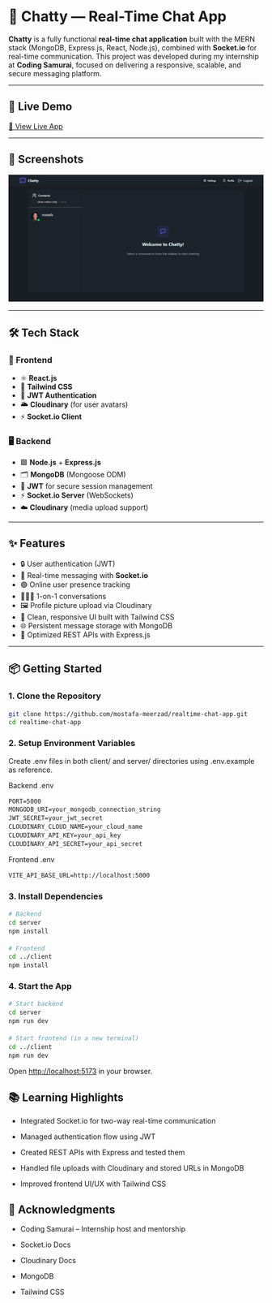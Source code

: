 # 💬 Chatty — Real-Time Chat App

**Chatty** is a fully functional **real-time chat application** built with the MERN stack (MongoDB, Express.js, React, Node.js), combined with **Socket.io** for real-time communication. This project was developed during my internship at **Coding Samurai**, focused on delivering a responsive, scalable, and secure messaging platform.

---

## 🚀 Live Demo

[🔗 View Live App](https://realtime-chat-app-r0wc.onrender.com/)

---

## 📸 Screenshots

![Chat UI](./home.png)

---

## 🛠️ Tech Stack

### 🧩 Frontend

- ⚛️ **React.js**
- 🎨 **Tailwind CSS**
- 🔐 **JWT Authentication**
- 🌥 **Cloudinary** (for user avatars)
- ⚡ **Socket.io Client**

### 🖥 Backend

- 🟩 **Node.js** + **Express.js**
- 🗂 **MongoDB** (Mongoose ODM)
- 🔐 **JWT** for secure session management
- ⚡ **Socket.io Server** (WebSockets)
- ☁️ **Cloudinary** (media upload support)

---

## ✨ Features

- 🔒 User authentication (JWT)
- 💬 Real-time messaging with **Socket.io**
- 🟢 Online user presence tracking
- 🧑‍🤝‍🧑 1-on-1 conversations
- 🖼️ Profile picture upload via Cloudinary
- 🧭 Clean, responsive UI built with Tailwind CSS
- 🌐 Persistent message storage with MongoDB
- 🚀 Optimized REST APIs with Express.js

---

## 📦 Getting Started

### 1. Clone the Repository

```bash
git clone https://github.com/mostafa-meerzad/realtime-chat-app.git
cd realtime-chat-app
```

### 2. Setup Environment Variables

Create .env files in both client/ and server/ directories using .env.example as reference.

Backend .env

```txt
PORT=5000
MONGODB_URI=your_mongodb_connection_string
JWT_SECRET=your_jwt_secret
CLOUDINARY_CLOUD_NAME=your_cloud_name
CLOUDINARY_API_KEY=your_api_key
CLOUDINARY_API_SECRET=your_api_secret
```

Frontend .env

```txt
VITE_API_BASE_URL=http://localhost:5000
```

### 3. Install Dependencies

```bash
# Backend
cd server
npm install

# Frontend
cd ../client
npm install

```

### 4. Start the App

```bash
# Start backend
cd server
npm run dev

# Start frontend (in a new terminal)
cd ../client
npm run dev

```

Open <http://localhost:5173> in your browser.

## 📚 Learning Highlights

- Integrated Socket.io for two-way real-time communication

- Managed authentication flow using JWT

- Created REST APIs with Express and tested them

- Handled file uploads with Cloudinary and stored URLs in MongoDB

- Improved frontend UI/UX with Tailwind CSS

## 🙌 Acknowledgments

- Coding Samurai – Internship host and mentorship

- Socket.io Docs

- Cloudinary Docs

- MongoDB

- Tailwind CSS
